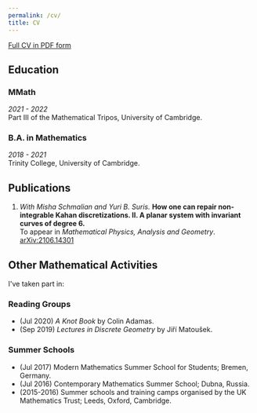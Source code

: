 ```yaml
---
permalink: /cv/
title: CV
---
```


[Full CV in PDF form](../files/cv.pdf)

## Education

### MMath
*2021 - 2022*  <br>
Part III of the Mathematical Tripos, University of Cambridge.

### B.A. in Mathematics
*2018 - 2021*  <br>
Trinity College, University of Cambridge.


## Publications

1. *With Misha Schmalian and Yuri B. Suris.*
**How one can repair non-integrable Kahan discretizations. II. A planar system with invariant curves of degree 6.**  <br>
To appear in *Mathematical Physics, Analysis and Geometry*.
[arXiv:2106.14301](https://arxiv.org/abs/2106.14301) <br>


## Other Mathematical Activities

I've taken part in:

### Reading Groups
- (Jul 2020)  *A Knot Book* by Colin Adamas.
- (Sep 2019)  *Lectures in Discrete Geometry* by Jiří Matoušek.

### Summer Schools
- (Jul 2017)  Modern Mathematics Summer School for Students; Bremen, Germany.
- (Jul 2016)  Contemporary Mathematics Summer School; Dubna, Russia.
- (2015-2016)  Summer schools and training camps organised by the UK Mathematics Trust; Leeds, Oxford, Cambridge.
